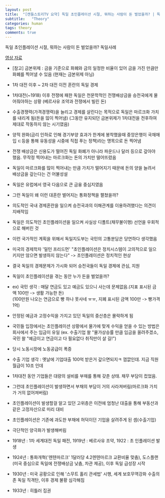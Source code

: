 ```yaml
---
layout: post
title:  "[캔들스토리TV 요약] 독일 초인플레이션 시절, 뭐하는 사람이 돈 벌었을까? | 독일사례"
subtitle:   "Theory"
categories: human
tags: theory
comments: true
---
```


독일 초인플레이션 시절, 뭐하는 사람이 돈 벌었을까? 독일사례  
  
[영상 자료](https://youtu.be/VTB4VtjPjrY)


- [참고] 금본위제 : 금을 기준으로 화폐와 금의 일정한 비율이 있어 금을 가진 만큼만 화폐를 찍어낼 수 있음 (현재는 금본위제 아님)
  
- 1차 대전 이후 ~ 2차 대전 이전 혼란의 독일 경제
  
- 1차대전(~1918) 이후 전쟁에 패한 독일은 천문학적인 전쟁배상금을 승전국에게 물어줘야하는 상황
(베르사유 조약과 전쟁에서 빌린 돈)
  
- 수출경쟁력(가격경쟁력)을 늘리고 경제를 살린다는 목적으로 독일은 마르크화 가치를 내리게 됨(돈을 많이 찍어냄)
(그동안 유지되던 금본위제가 1차대전을 전후하여 제대로 작동하지 않는 시기였음)
  
- 양적 완화(금리 인하로 인해 경기부양 효과가 한계에 봉착했을때 중앙은행이 국채매입 ㄷ등을 통해 유동성을 시중에 직접 푸는 정책)라는 명목으로 돈 찍어냄
  
- 전쟁 배상금은 신용도가 떨어진 독일 화폐가 아니라 파운드나 달러 등으로 갚아야 했음. 무작정 찍어내는 마르크화는 돈의 가치만 떨어뜨렸음
  
- 독일이 마르크화를 많이 찍어내는 만큼 가치가 떨어지기 때문에 돈의 양을 늘려서 배상금을 갚는다는 건 어불성설
  
- 독일은 유럽에서 영국 다음으로 큰 금융 중심지였음
  
- 그런 독일이 왜 이런 대혼란 벌어지는 통화정책을 펼쳤을까?
  
- 의도적인 국내 경제혼란을 일으켜 승전국과의 이해관계를 이용하려했다는 의견이 지배적임
  
- 독일은 의도적인 초인플레이션을 일으켜 사실상 디폴트(채무불이행) 선언을 우회적으로 해버린 것
  
- 이런 국가적인 계획을 위해서 독일지도부는 국민의 고통분담은 당연하다 생각했음 
  
- 미국의 경제학자 '밀턴 프리드먼' "초인플레이션은 정치시스템이 고의적으로 일으키지만 않으면 발생하지 않는다" -> 초인플레이션은 정치적인 현상
  
- 결국 독일의 경제문제가 가시화 되어 승전국들이 독일 경제에 관심, 지원
  
- 독일이 초인플레이션을 겪는 동안 누가 돈을 벌었을까?
  
- ex) 국민 생각 : 매달 연금도 있고 예금도 있으니 사는데 문제없음.(지표 표시된 금액 100만 -> 생활 가능한 돈)  
(100만원 나오는 연금으로 빵 하나 못사네 ㅠㅠ, 지폐 표시된 금액 100만 -> 빵가격 1억)
  
- 안정된 예금과 고정수익을 가지고 있던 독일의 중산층은 몰락하게 됨
  
- 국민들 입장에서는 초인플레이션 상황에서 물가에 맞게 수익을 얻을 수 있는 방법은 회사에서 주는 임금이 유일
(ex. 수출기업 왈 "물가상승률 만큼 임금을 올려주겠소, 국민 왈 "예금이고 연금이고 다 필요없다 취직만이 살 길!")
  
- 당시 노동시장에 노동공급이 폭증
  
- 수출 기업 생각 : 옛날에 기업대출 100억 받은거 갚으면되지ㅋ 껌깞인데. 지금 직원 월급이 10조 인데
  
- 1차대전 동안 기업들은 대량의 설비를 부채를 통해 갖춘 상태. 채무 부담이 컸었음.
  
- 그런데 초인플레이션이 발생하면서 부채의 부담이 거의 사라져버림(마르크화 가치가 거의 없어져버림)
  
- 초인플레이션이 발생할걸 알고 있던 고위층은 이전에 엄청난 대출을 통해 부동산과 같은 고정자산으로 미리 대비
  
- 초인플레이션은 기존에 과도한 부채에 허덕이던 기업을 살려주게 된 셈(수출기업)
  
- 극단적인 양극화가 발생해버림
  
- 1918년 : 1차 세계대전 독일 패전, 1919년 : 베르사유 조약, 1922 : 초 인플레이션 발생
  
- 1924년 : 통화개혁('렌텐마르크' 1달러당 4.2렌텐마르크 교환비율 맞춤), 도스플랜 (미국 중심으로 독일에 전쟁배상금 낮춤, 차관 제공), 이후 독일 급성장 시작
  
- 1930년 : 미국 공황으로 인해 '스무트 홀리 관세법' 시행, 세계 보호무역강화 수출의존 독일 직격탄, 이후 경제 불황 심각해짐
  
- 1933년 : 히틀러 집권
